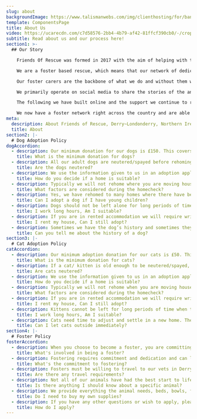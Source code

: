 ```yaml
---
slug: about
backgroundImage: https://www.talismanwebs.com/img/clienthosting/for/banner.png
template: ComponentsPage
title: About Us
video: https://ucarecdn.com/c7d58576-2bb4-4b79-af42-81ffcf390cb0/-/crop/528x357/0,170/-/preview/
subtitle: Read about us and our process here!
section1: >-
  ## Our Story

    Friends Of Rescue was formed in 2017 with the aim of helping with the growing problem of unwanted and stray cats and dogs in the North West of Northern Ireland. 

    We are a foster based rescue, which means that our network of dedicated volunteers open their hearts and their homes to care for the animals in our care while we search for the perfect home for them. The animals who find themselves often come from less than ideal circumstances, so from the minute they arrive with us it’s vitally important to us to show them how life should be. 

    Our foster carers are the backbone of what we do and without them we wouldn’t be able to do what we do. To open your home to an animal, often with health issues, is a selfless act and one we are eternally grateful for.

    We primarily operate on social media to share the stories of the animals we have in our care, and to fundraise. At our core is a small team of volunteers who manage various aspects of the overall running of the organisation, and all the social media activities, which is vital to us getting our message out. 

    The following we have built online and the support we continue to receive from the public is what allows us to keep doing what we do. What started as a small endeavour has grown year on year, to the point where we are able to rehome hundreds of animals each year to new, loving homes. 

    We now have a foster network right across the country and are able to help animals from all corners of Northern Ireland.
meta:
  description: About Friends of Rescue, Derry~Londonderry, Northern Ireland
  title: About
section2: |-
  # Dog Adoption Policy
dogAccordion:
  - description: Our minimum donation for our dogs is £150. This covers worm and flea treatment whilst in our care, neutering/spayed, vaccinations and microchipping. Our minimum donation for our puppies is £180, which includes compulsory online puppy classes.
    title: What is the minimum donation for dogs?
  - description: All our adult dogs are neutered/spayed before rehoming unless they cannot be neutered/spayed due to health. If you are adopting a puppy you agree that they must be neutered/spayed by 6 months of age which will be followed up on by the rescue. Any existing pets in the home must be neutered before you would be considered (proof is required, or permission to contact your vet to confirm).
    title: Are the dogs neutered?
  - description: We use the information given to us in an adoption application to find the best match for each cat’s individual needs. We carry out home checks for all of our animals. A secure fenced garden is ideal for all of our dogs. The height of the fence will depend on the dog's size and abilities. We like our dogs to be rehomed where they are indoors and part of the family. We do not rehome to outdoor homes. Likewise we do not rehome our dogs to be guard dogs or working dogs. Our dogs are pets only.
    title: How do you decide if a home is suitable?
  - description: Typically we will not rehome where you are moving house, considering moving house soon, if you haven't been in your current address for very long, if you're planning a holiday or going away within 6months of adoption or if someone in the home is pregnant. All these circumstances can be very stressful for a new dog or puppy trying to find a routine in the new home. 
    title: What factors are considered during the homecheck?
  - description: Yes, we have rehomed to many homes where there have been young children. This is completely dependent on the dog’s needs. If a dog is happy and safe to be around children then this would be stated in the rehoming appeal requirements.
    title: Can I adopt a dog if I have young children?
  - description: Dogs should not be left alone for long periods of time so we will take into consideration the working hours of the household along with the individual requirements of each dog. 
    title: I work long hours, Am I suitable?
  - description: If you are in rented accommodation we will require written confirmation from your landlord that animals are allowed to be kept in the property. If your home is housing executive, we will need to see a copy of the terms and conditions that pets are allowed. 
    title: I rent my house, Can I still adopt?
  - description: Sometimes we have the dog’s history and sometimes they are surrendered with very minimal information. We will let prospective new owners know all we can about a dog, however we can't predict any new future behaviours which may exhibit themselves in time. We will always be 100% transparent but we cannot be held responsible for any unwanted behaviours we weren't aware of at the time of rehoming.
    title: Can you tell me about the history of a dog?
section3: |-
  # Cat Adoption Policy
catAccordion:
  - description: Our minimum adoption donation for our cats is £50. This covers worm and flea treatment whilst in our care, neutering/spaying, vaccinations and microchipping.
    title: What is the minimum donation for cats?
  - description: If a cat/ kitten is old enough to be neutered/spayed, this will be done prior to adoption. If adopting young kittens, you must agree to have them neutered by a date agreed with Friends of Rescue.
    title: Are cats neutered?
  - description: We use the information given to us in an adoption application to find the best match for each cat’s individual needs. We carry out home checks for all of our animals. We will not rehome our cats as completely outdoor cats unless they are ferals. We will not rehome our cats for pest control.
    title: How do you decide if a home is suitable?
  - description: Typically we will not rehome when you are moving house; considering moving house soon; if you haven't been in your current address for very long; if you are planning a holiday or going away soon after adoption; or if someone in the home is pregnant. All these circumstances can be very stressful for a new cat or kitten. 
    title: What factors are considered during the homecheck?
  - description: If you are in rented accommodation we will require written confirmation from your landlord that animals are allowed to be kept in the property. If your home is housing executive, we will need to see a copy of the terms and conditions that pets are allowed. 
    title: I rent my house, Can I still adopt?
  - description: Kittens cannot be left for long periods of time when they are young as they are very sociable. Kittens love company and usually we would suggest adopting in pairs for this reason. Your time away from the home can be increased the older the kitten becomes. For older cats, it would depend on their individual needs.
    title: I work long hours, Am I suitable?
  - description: Cats need time to adjust and settle in a new home. They could get into serious danger trying to return to their previous home. To prevent this, cats need to be kept indoors for a minimum period of 6 weeks. Kittens must also be kept indoors until they are neutered/spayed. Ensure your cat's behaviour has settled before letting them outside.
    title: Can I let cats outside immediately?
section4: |-
  # Foster Policy
fosterAccordion:
  - description: When you choose to become a foster, you are committing to help an animal in need, whether they are a stray, or have been surrendered. You are one of the first steps to their new life, so the most important thing is showering them with love.
    title: What's involved in being a foster?
  - description: Fostering requires commitment and dedication and can last as little as a few days or slightly longer depending on the animal's needs. 
    title: What's the commitment to fostering?
  - description: Fosters must be willing to travel to our vets in Derry for any medical treatment the animals require. The foster must also be willing to collect their foster animal from the vets after their initial health check upon entry. 
    title: Are there any travel requirements?
  - description: Not all of our animals have had the best start to life, sometimes our animals are surrendered with a full medical history and other times none. Part of fostering is helping with assessments and reporting your observations back to us. You will also be required to speak with prospective adopters about the animal in your care and if necessary be willing to travel to a neutral meeting place. 
    title: Is there anything I should know about a specific animal?
  - description: We provide everything the animal needs, beds, bowls, food and medication, you provide the animal with a safe indoor space and most importantly show them what it means to be part of a family. 
    title: Do I need to buy my own supplies?
  - description: If you have any other questions or wish to apply, please get in touch to request a Fostering Application, via the website enquiry form, email or Facebook Messenger.
    title: How do I apply?
---
```

